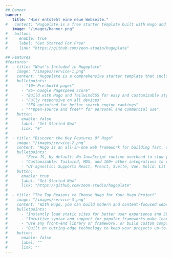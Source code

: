 ```yaml
---
## Banner
banner:
   title: "Hier entsteht eine neue Webseite."
#   content: "Hugoplate is a free starter template built with Hugo and TailwindCSS, providing everything you need to jumpstart your Hugo project and save valuable time."
   image: "/images/banner.png"
#   button:
#     enable: true
#     label: "Get Started For Free"
#     link: "https://github.com/zeon-studio/hugoplate"

## Features
#features:
#  - title: "What's Included in Hugoplate"
#    image: "/images/service-1.png"
#    content: "Hugoplate is a comprehensive starter template that includes everything you need to get started with your Hugo project. What's Included in Hugoplate"
#    bulletpoints:
#      - "10+ Pre-build pages"
#      - "95+ Google Pagespeed Score"
#      - "Build with Hugo and TailwindCSS for easy and customizable styling"
#      - "Fully responsive on all devices"
#      - "SEO-optimized for better search engine rankings"
#      - "**Open-source and free** for personal and commercial use"
#    button:
#      enable: false
#      label: "Get Started Now"
#      link: "#"
#
#  - title: "Discover the Key Features Of Hugo"
#    image: "/images/service-2.png"
#    content: "Hugo is an all-in-one web framework for building fast, content-focused websites. It offers a range of exciting features for developers and website creators. Some of the key features are:"
#    bulletpoints:
#      - "Zero JS, by default: No JavaScript runtime overhead to slow you down."
#      - "Customizable: Tailwind, MDX, and 100+ other integrations to choose from."
#      - "UI-agnostic: Supports React, Preact, Svelte, Vue, Solid, Lit and more."
#    button:
#      enable: true
#      label: "Get Started Now"
#      link: "https://github.com/zeon-studio/hugoplate"
#
#  - title: "The Top Reasons to Choose Hugo for Your Hugo Project"
#    image: "/images/service-3.png"
#    content: "With Hugo, you can build modern and content-focused websites without sacrificing performance or ease of use."
#    bulletpoints:
#      - "Instantly load static sites for better user experience and SEO."
#      - "Intuitive syntax and support for popular frameworks make learning and using Hugo a breeze."
#      - "Use any front-end library or framework, or build custom components, for any project size."
#      - "Built on cutting-edge technology to keep your projects up-to-date with the latest web standards."
#    button:
#      enable: false
#      label: ""
#      link: ""
---
```

